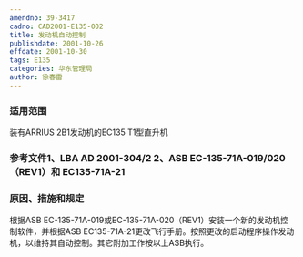 ```yaml
---
amendno: 39-3417
cadno: CAD2001-E135-002
title: 发动机自动控制
publishdate: 2001-10-26
effdate: 2001-10-30
tags: E135
categories: 华东管理局
author: 徐春雷
---
```


### 适用范围 
装有ARRIUS 2B1发动机的EC135 T1型直升机

<!--more-->
### 参考文件1、LBA AD 2001-304/2 2、ASB EC-135-71A-019/020（REV1）和 EC135-71A-21 

### 原因、措施和规定 
根据ASB EC-135-71A-019或EC-135-71A-020（REV1）安装一个新的发动机控制软件，并根据ASB EC135-71A-21更改飞行手册。按照更改的启动程序操作发动机，以维持其自动控制。其它附加工作按以上ASB执行。
